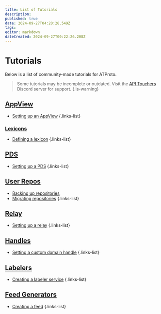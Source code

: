 ```yaml
---
title: List of Tutorials
description: 
published: true
date: 2024-09-27T04:20:28.549Z
tags: 
editor: markdown
dateCreated: 2024-09-27T00:22:26.208Z
---
```


# Tutorials
Below is a list of community-made tutorials for ATProto.
> Some tutorials may be incomplete or outdated. Visit the [API Touchers](https://discord.gg/KfPAUQTTSb) Discord server for support.
{.is-warning}

## [AppView](/AT_Protocol/Core_Components/AppView)
- [Setting up an AppView](/AT_Protocol/Core_Components/AppView/Tutorials/Setting_up_an_AppView)
{.links-list}

### [Lexicons](/AT_Protocol/Core_Components/AppView/Lexicons)
- [Defining a lexicon](/AT_Protocol/Core_Components/AppView/Lexicons/Tutorials/Defining_a_lexicon)
{.links-list}

## [PDS](/AT_Protocol/Core_Components/Personal_Data_Server)
- [Setting up a PDS](/AT_Protocol/Core_Components/Personal_Data_Server/Tutorials/Setting_up_a_PDS)
{.links-list}

## [User Repos](/AT_Protocol/Core_Components/Personal_Data_Server/Personal_Data_Repositories)
- [Backing up repositories](/AT_Protocol/Core_Components/Personal_Data_Server/Personal_Data_Repositories/Tutorials/Backing_up_repositories)
- [Migrating repositories](/AT_Protocol/Core_Components/Personal_Data_Server/Personal_Data_Repositories/Tutorials/Migrating_repositories)
{.links-list}

## [Relay](/AT_Protocol/Core_Components/Relay)
- [Setting up a relay](/AT_Protocol/Core_Components/Relay/Tutorials/Setting_up_a_relay)
{.links-list}

## [Handles](/AT_Protocol/Identity/Handles)
- [Setting a custom domain handle](/AT_Protocol/Identity/Handles/Tutorials/Setting_a_custom_domain_handle)
{.links-list}

## [Labelers](/AT_Protocol/Opinionated_Services/Labelers)
- [Creating a labeler service](/AT_Protocol/Opinionated_Services/Labelers/Tutorials/Creating_a_labeler_service)
{.links-list}

## [Feed Generators](/AT_Protocol/Opinionated_Services/Feed_Generators)
- [Creating a feed](/AT_Protocol/Opinionated_Services/Feed_Generators/Tutorials/Creating_a_feed)
{.links-list}